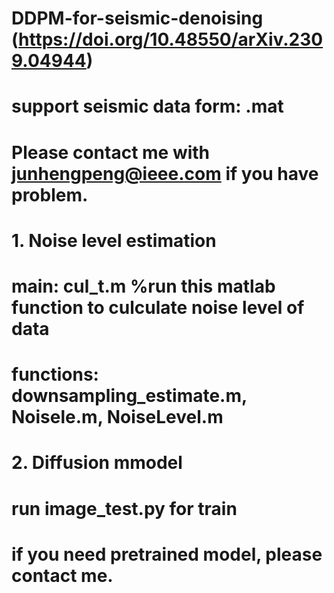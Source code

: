 # DDPM-for-seismic-denoising (https://doi.org/10.48550/arXiv.2309.04944)
# support seismic data form: .mat
# Please contact me with junhengpeng@ieee.com if you have problem. 

# 1. Noise level estimation
# main: cul_t.m %run this matlab function to culculate noise level of data
# functions: downsampling_estimate.m, Noisele.m, NoiseLevel.m

# 2. Diffusion mmodel
# run image_test.py for train
# if you need pretrained model, please contact me. 
